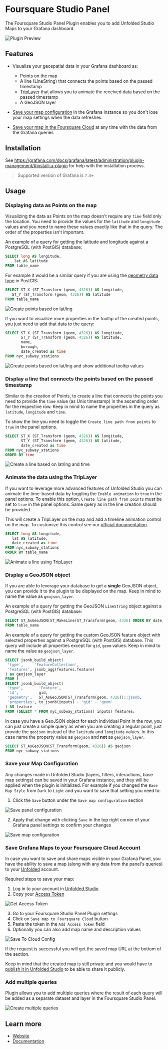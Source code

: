 # Foursquare Studio Panel

The Foursquare Studio Panel Plugin enables you to add Unfolded Studio Maps to your Grafana dashboard.

![Plugin Preview](https://storage.googleapis.com/unfolded_public/grafana-plugin-images/plugin-preview.png)

## Features

- Visualize your geospatial data in your Grafana dashboard as:

  - Points on the map
  - A line (LineString) that connects the points based on the passed timestamp
  - [TripLayer](https://docs.unfolded.ai/studio/layer-reference/trip) that allows you to animate the received data based on the passed timestamp
  - A GeoJSON layer

- [Save your map configuration](#save-your-map-configuration) in the Grafana instance so you don't lose your map settings when the data refreshes.
- [Save your map in the Foursquare Cloud](#save-your-map-to-foursquare-cloud) at any time with the data from the Grafana queries

## Installation

See https://grafana.com/docs/grafana/latest/administration/plugin-management/#install-a-plugin for help with the installation process.

> Supported version of Grafana is `7.0+`

## Usage

### Displaying data as Points on the map

Visualizing the data as Points on the map doesn't require any `time` field only the location. You need to provide the values for the `latitude` and `longitude` values and you need to name these values exactly like that in the query. The order of the properties isn't important.

An example of a query for getting the latitude and longitude against a PostgreSQL (with PostGIS) database:

```sql
SELECT long AS longitude,
    lat AS latitude
FROM table_name
```

For example it would be a similar query if you are using the [geometry data type](https://postgis.net/docs/geometry.html) in PostGIS:

```sql
SELECT ST_X (ST_Transform (geom, 4326)) AS longitude,
   ST_Y (ST_Transform (geom, 4326)) AS latitude
FROM table_name
```

![Create points based on lat/lng](https://storage.googleapis.com/unfolded_public/grafana-plugin-images/points-geom-latlng.png)

If you want to visualize more properties in the tooltip of the created points, you just need to add that data to the query:

```sql
SELECT ST_X (ST_Transform (geom, 4326)) AS longitude,
       ST_Y (ST_Transform (geom, 4326)) AS latitude,
       name,
       borough,
       date_created as time
FROM nyc_subway_stations
```

![Create points based on lat/lng and show additional tooltip values](https://storage.googleapis.com/unfolded_public/grafana-plugin-images/points-latlng-tooltip.png)

### Display a line that connects the points based on the passed timestamp

Similar to the creation of Points, to create a line that connects the points you need to provide the `time` value (as Unix timestamp) in the ascending order for the respective row. Keep in mind to name the properties in the query as `latitude`, `longitude` and `time`.

To show the line you need to toggle the `Create line path from points` to `true` in the panel options.

```sql
SELECT ST_X (ST_Transform (geom, 4326)) AS longitude,
       ST_Y (ST_Transform (geom, 4326)) AS latitude,
       date_created as time
FROM nyc_subway_stations
ORDER BY time
```

![Create a line based on lat/lng and time](https://storage.googleapis.com/unfolded_public/grafana-plugin-images/line-timestamp.png)

### Animate the data using the TripLayer

If you want to leverage more advanced features of Unfolded Studio you can animate the time-based data by toggling the `Enable animation` to `true` in the panel options. To enable this option, `Create line path from points` must be set to `true` in the panel options. Same query as in the line creation should be provided.

This will create a TripLayer on the map and add a timeline animation control on the map. To customize this control see our [official documentation](https://docs.unfolded.ai/studio/layer-reference/trip).

```sql
SELECT long AS longitude,
   lat AS latitude,
   date_created as time
FROM nyc_subway_stations
ORDER BY table_name
```

![Animate a line using TripLayer](https://storage.googleapis.com/unfolded_public/grafana-plugin-images/line-trips-animate.gif)

### Display a GeoJSON object

If you are able to leverage your database to get a **single** GeoJSON object, you can provide it to the plugin to be displayed on the map. Keep in mind to name the value as `geojson_layer`.

An example of a query for getting the GeoJSON `LineString` object against a PostgreSQL (with PostGIS) database:

```sql
SELECT ST_AsGeoJSON(ST_MakeLine(ST_Transform(geom, 4326) ORDER BY date_created)) AS geojson_layer
FROM table_name
```

An example of a query for getting the custom GeoJSON feature object with selected properties against a PostgreSQL (with PostGIS) database. This query will include all properties except for `gid`, `geom` values. Keep in mind to name the value as `geojson_layer`.

```sql
SELECT jsonb_build_object(
 'type',     'FeatureCollection',
 'features', jsonb_agg(features.feature)
) as geojson_layer
FROM (
SELECT jsonb_build_object(
 'type',       'Feature',
 'id',         gid,
 'geometry',   ST_AsGeoJSON(ST_Transform(geom, 4326))::jsonb,
 'properties', to_jsonb(inputs) - 'gid' - 'geom'
) AS feature
FROM (SELECT * FROM nyc_subway_stations) inputs) features;
```

In case you have a GeoJSON object for each individual Point in the row, you can just create a simple query as when you are creating a regular point, just provide the `geojson` instead of the `latitude` and `longitude` values. In this case name the property value as `geojson` and **not** as `geojson_layer`.

```sql
SELECT ST_AsGeoJSON(ST_Transform(geom, 4326)) AS geojson
FROM nyc_subway_stations
```

### Save your Map Configuration

Any changes made in Unfolded Studio (layers, filters, interactions, base map settings) can be saved in your Grafana instance, and they will be applied when the plugin is initialized.
For example if you changed the `Base Map Style` from `Dark` to `Light` and you want to save that setting you need to:

1.  Click the `Save` button under the `Save map configuration` section

![Save panel configuration](https://storage.googleapis.com/unfolded_public/grafana-plugin-images/grafana-panel-settings.png)

2.  Apply that change with clicking `Save` in the top right corner of your Grafana panel settings to confirm your changes

![Save map configuration](https://storage.googleapis.com/unfolded_public/grafana-plugin-images/grafana-unfolded-settings.png)

### Save Grafana Maps to your Foursquare Cloud Account

In case you want to save and share maps visible in your Grafana Panel, you have the ability to save a map (along with any data from the panel's queries) to your [Unfolded](https://studio.unfolded.ai/home) account.

Required steps to save your map:

1. Log in to your account in [Unfolded Studio](https://studio.unfolded.ai/home)
2. Copy your [Access Token](https://studio.unfolded.ai/tokens.html)

![Get Access Token](https://storage.googleapis.com/unfolded_public/grafana-plugin-images/auth-token.jpg)

3. Go to your Foursquare Studio Panel Plugin settings
4. Click on `Save map to Foursquare Cloud` button
5. Paste the token in the `Add Access Token` field
6. Optionally you can also add map name and description values

![Save To Cloud Config](https://storage.googleapis.com/unfolded_public/grafana-plugin-images/save-to-cloud-config.png)

If the request is successful you will get the saved map URL at the bottom of the section.

Keep in mind that the created map is still private and you would have to [publish it in Unfolded Studio](https://docs.unfolded.ai/studio/user-guide/publish) to be able to share it publicly.

### Add multiple queries

Plugin allows you to add multiple queries where the result of each query will be added as a separate dataset and layer in the Foursquare Studio Panel.

![Create multiple queries](https://storage.googleapis.com/unfolded_public/grafana-plugin-images/grafana-multiple-queries.jpg)

## Learn more

- [Website](https://foursquare.com/products/unfolded/)
- [Documentation](https://docs.unfolded.ai/)
